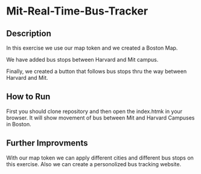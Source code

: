 # Mit-Real-Time-Bus-Tracker

## Description
In this exercise we use our map token and we created a Boston Map.

We have added bus stops between Harvard and Mit campus.

Finally, we created a button that follows bus stops thru the way between Harvard and Mit.

## How to Run

First you should clone repository and then open the index.htmk in your browser. It will show movement of bus between Mit and Harvard Campuses in Boston.

## Further Improvments

With our map token we can apply different cities and different bus stops on this exercise. Also we can create a personolized bus tracking website.

